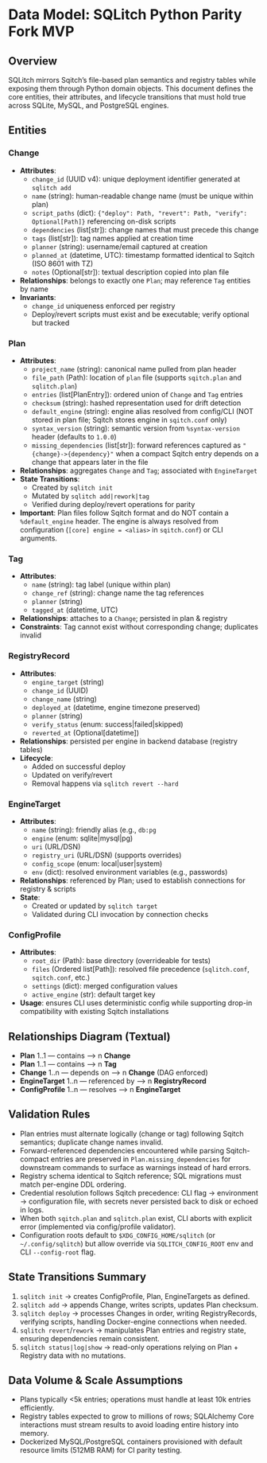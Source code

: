 # Data Model: SQLitch Python Parity Fork MVP

## Overview
SQLitch mirrors Sqitch’s file-based plan semantics and registry tables while exposing them through Python domain objects. This document defines the core entities, their attributes, and lifecycle transitions that must hold true across SQLite, MySQL, and PostgreSQL engines.

## Entities

### Change
- **Attributes**:
  - `change_id` (UUID v4): unique deployment identifier generated at `sqlitch add`
  - `name` (string): human-readable change name (must be unique within plan)
  - `script_paths` (dict): `{"deploy": Path, "revert": Path, "verify": Optional[Path]}` referencing on-disk scripts
  - `dependencies` (list[str]): change names that must precede this change
  - `tags` (list[str]): tag names applied at creation time
  - `planner` (string): username/email captured at creation
  - `planned_at` (datetime, UTC): timestamp formatted identical to Sqitch (ISO 8601 with TZ)
  - `notes` (Optional[str]): textual description copied into plan file
- **Relationships**: belongs to exactly one `Plan`; may reference `Tag` entities by name
- **Invariants**:
  - `change_id` uniqueness enforced per registry
  - Deploy/revert scripts must exist and be executable; verify optional but tracked

### Plan
- **Attributes**:
  - `project_name` (string): canonical name pulled from plan header
  - `file_path` (Path): location of `plan` file (supports `sqitch.plan` and `sqlitch.plan`)
  - `entries` (list[PlanEntry]): ordered union of `Change` and `Tag` entries
  - `checksum` (string): hashed representation used for drift detection
  - `default_engine` (string): engine alias resolved from config/CLI (NOT stored in plan file; Sqitch stores engine in `sqitch.conf` only)
  - `syntax_version` (string): semantic version from `%syntax-version` header (defaults to `1.0.0`)
  - `missing_dependencies` (list[str]): forward references captured as `"{change}->{dependency}"` when a compact Sqitch entry depends on a change that appears later in the file
- **Relationships**: aggregates `Change` and `Tag`; associated with `EngineTarget`
- **State Transitions**:
  - Created by `sqlitch init`
  - Mutated by `sqlitch add|rework|tag`
  - Verified during deploy/revert operations for parity
- **Important**: Plan files follow Sqitch format and do NOT contain a `%default_engine` header. The engine is always resolved from configuration (`[core] engine = <alias>` in `sqitch.conf`) or CLI arguments.

### Tag
- **Attributes**:
  - `name` (string): tag label (unique within plan)
  - `change_ref` (string): change name the tag references
  - `planner` (string)
  - `tagged_at` (datetime, UTC)
- **Relationships**: attaches to a `Change`; persisted in plan & registry
- **Constraints**: Tag cannot exist without corresponding change; duplicates invalid

### RegistryRecord
- **Attributes**:
  - `engine_target` (string)
  - `change_id` (UUID)
  - `change_name` (string)
  - `deployed_at` (datetime, engine timezone preserved)
  - `planner` (string)
  - `verify_status` (enum: success|failed|skipped)
  - `reverted_at` (Optional[datetime])
- **Relationships**: persisted per engine in backend database (registry tables)
- **Lifecycle**:
  - Added on successful deploy
  - Updated on verify/revert
  - Removal happens via `sqlitch revert --hard`

### EngineTarget
- **Attributes**:
  - `name` (string): friendly alias (e.g., `db:pg`
  - `engine` (enum: sqlite|mysql|pg)
  - `uri` (URL/DSN)
  - `registry_uri` (URL/DSN) (supports overrides)
  - `config_scope` (enum: local|user|system)
  - `env` (dict): resolved environment variables (e.g., passwords)
- **Relationships**: referenced by Plan; used to establish connections for registry & scripts
- **State**:
  - Created or updated by `sqlitch target`
  - Validated during CLI invocation by connection checks

### ConfigProfile
- **Attributes**:
  - `root_dir` (Path): base directory (overrideable for tests)
  - `files` (Ordered list[Path]): resolved file precedence (`sqlitch.conf`, `sqitch.conf`, etc.)
  - `settings` (dict): merged configuration values
  - `active_engine` (str): default target key
- **Usage**: ensures CLI uses deterministic config while supporting drop-in compatibility with existing Sqitch installations

## Relationships Diagram (Textual)
- **Plan** 1..1 — contains —> n **Change**
- **Plan** 1..1 — contains —> n **Tag**
- **Change** 1..n — depends on —> n **Change** (DAG enforced)
- **EngineTarget** 1..n — referenced by —> n **RegistryRecord**
- **ConfigProfile** 1..n — resolves —> n **EngineTarget**

## Validation Rules
- Plan entries must alternate logically (change or tag) following Sqitch semantics; duplicate change names invalid.
- Forward-referenced dependencies encountered while parsing Sqitch-compact entries are preserved in `Plan.missing_dependencies` for downstream commands to surface as warnings instead of hard errors.
- Registry schema identical to Sqitch reference; SQL migrations must match per-engine DDL ordering.
- Credential resolution follows Sqitch precedence: CLI flag → environment → configuration file, with secrets never persisted back to disk or echoed in logs.
- When both `sqitch.plan` and `sqlitch.plan` exist, CLI aborts with explicit error (implemented via config/profile validator).
- Configuration roots default to `$XDG_CONFIG_HOME/sqlitch` (or `~/.config/sqlitch`) but allow override via `SQLITCH_CONFIG_ROOT` env and CLI `--config-root` flag.

## State Transitions Summary
1. `sqlitch init` → creates ConfigProfile, Plan, EngineTargets as defined.
2. `sqlitch add` → appends Change, writes scripts, updates Plan checksum.
3. `sqlitch deploy` → processes Changes in order, writing RegistryRecords, verifying scripts, handling Docker-engine connections when needed.
4. `sqlitch revert`/`rework` → manipulates Plan entries and registry state, ensuring dependencies remain consistent.
5. `sqlitch status|log|show` → read-only operations relying on Plan + Registry data with no mutations.

## Data Volume & Scale Assumptions
- Plans typically <5k entries; operations must handle at least 10k entries efficiently.
- Registry tables expected to grow to millions of rows; SQLAlchemy Core interactions must stream results to avoid loading entire history into memory.
- Dockerized MySQL/PostgreSQL containers provisioned with default resource limits (512MB RAM) for CI parity testing.
